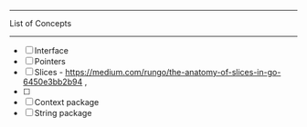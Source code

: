 *** 
List of Concepts 
***
-[ ] Interface
-[ ] Pointers
-[ ] Slices - https://medium.com/rungo/the-anatomy-of-slices-in-go-6450e3bb2b94 , 
-[ ] 
-[ ] Context package
-[ ] String package
